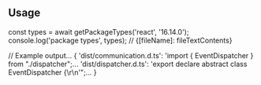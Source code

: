 

## Usage
const types = await getPackageTypes('react', '16.14.0');
console.log('package types', types); // {[fileName]: fileTextContents}

// Example output... {
  'dist/communication.d.ts': 'import { EventDispatcher } from "./dispatcher";...
  'dist/dispatcher.d.ts': 'export declare abstract class EventDispatcher {\r\n'";...
}